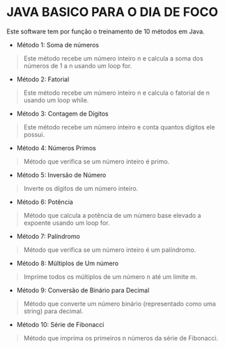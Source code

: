JAVA BASICO PARA O DIA DE FOCO
==============================
Este software tem por função o treinamento de 10 métodos em Java.

* Método 1: Soma de números
>Este método recebe um número inteiro n e calcula a soma dos números de 1 a n usando um loop for.

* Método 2: Fatorial
>Este método recebe um número inteiro n e calcula o fatorial de n usando um loop while.

* Método 3: Contagem de Dígitos
>Este método recebe um número inteiro e conta quantos dígitos ele possui.

* Método 4: Números Primos
>Método que verifica se um número inteiro é primo.

* Método 5: Inversão de Número
>Inverte os dígitos de um número inteiro.

* Método 6: Potência
>Método que calcula a potência de um número base elevado a expoente usando um loop for.

* Método 7: Palíndromo
>Método que verifica se um número inteiro é um palíndromo.

* Método 8: Múltiplos de Um número
>Imprime todos os múltiplos de um número n até um limite m.

* Método 9: Conversão de Binário para Decimal
>Método que converte um número binário (representado como uma string) para decimal.

* Método 10: Série de Fibonacci
>Método que imprima os primeiros n números da série de Fibonacci.
